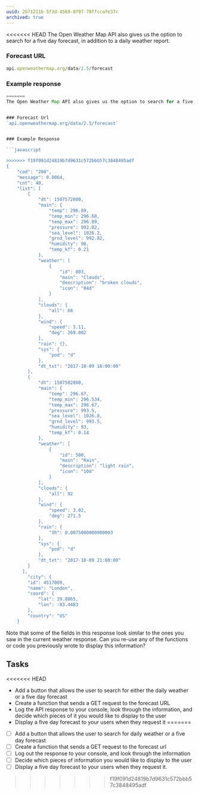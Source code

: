 ```yaml
---
uuid: 2b71211b-5f3d-4569-8f97-70ffccafe37c
archived: true
---
```


<<<<<<< HEAD
The Open Weather Map API also gives us the option to search for a five day forecast, in addition to a daily weather report.


### Forecast URL

```javascript
api.openweathermap.org/data/2.5/forecast
```

### Example response

```javascript
=======
The Open Weather Map API also gives us the option to search for a five day forecast, instead of a daily weather report.


### Forecast Url
`api.openweathermap.org/data/2.5/forecast`


### Example Response

```javascript

>>>>>>> f19f091d24819b7d9631c572bbb57c3848495adf
{
    "cod": "200",
    "message": 0.0064,
    "cnt": 40,
    "list": [
        {
            "dt": 1507572000,
            "main": {
                "temp": 296.89,
                "temp_min": 296.68,
                "temp_max": 296.89,
                "pressure": 992.82,
                "sea_level": 1026.2,
                "grnd_level": 992.82,
                "humidity": 98,
                "temp_kf": 0.21
            },
            "weather": [
                {
                    "id": 803,
                    "main": "Clouds",
                    "description": "broken clouds",
                    "icon": "04d"
                }
            ],
            "clouds": {
                "all": 68
            },
            "wind": {
                "speed": 3.11,
                "deg": 269.002
            },
            "rain": {},
            "sys": {
                "pod": "d"
            },
            "dt_txt": "2017-10-09 18:00:00"
        },
        {
            "dt": 1507582800,
            "main": {
                "temp": 296.67,
                "temp_min": 296.534,
                "temp_max": 296.67,
                "pressure": 993.5,
                "sea_level": 1026.8,
                "grnd_level": 993.5,
                "humidity": 93,
                "temp_kf": 0.14
            },
            "weather": [
                {
                    "id": 500,
                    "main": "Rain",
                    "description": "light rain",
                    "icon": "10d"
                }
            ],
            "clouds": {
                "all": 92
            },
            "wind": {
                "speed": 3.02,
                "deg": 271.5
            },
            "rain": {
                "3h": 0.0075000000000003
            },
            "sys": {
                "pod": "d"
            },
            "dt_txt": "2017-10-09 21:00:00"
        }
      ],
        "city": {
        "id": 4517009,
        "name": "London",
        "coord": {
            "lat": 39.8865,
            "lon": -83.4483
        },
        "country": "US"
    }
```

Note that some of the fields in this response look similar to the ones you saw in the current weather response. Can you re-use any of the functions or code you previously wrote to display this information?

## Tasks

<<<<<<< HEAD
- Add a button that allows the user to search for either the daily weather or a five day forecast
- Create a function that sends a GET request to the forecast URL
- Log the API response to your console, look through the information, and decide which pieces of it you would like to display to the user
- Display a five day forecast to your users when they request it
=======
- [ ] Add a button that allows the user to search for daily weather or a five day forecast
- [ ] Create a function that sends a GET request to the forecast url
- [ ] Log out the response to your console, and look through the information
- [ ] Decide which pieces of information you would like to display to the user
- [ ] Display a five day forecast to your users when they request it.
>>>>>>> f19f091d24819b7d9631c572bbb57c3848495adf
